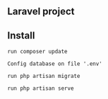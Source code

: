 ## Laravel project


## Install

``
run composer update
``

``
Config database on file '.env'
``

``
run php artisan migrate
``

``
run php artisan serve
``
